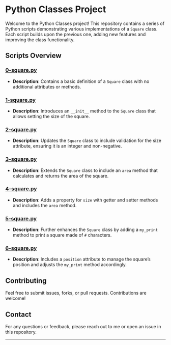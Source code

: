 # Python Classes Project

Welcome to the Python Classes project! This repository contains a series of Python scripts demonstrating various implementations of a `Square` class. Each script builds upon the previous one, adding new features and improving the class functionality.

## Scripts Overview

### [0-square.py](0-square.py)

- **Description**: Contains a basic definition of a `Square` class with no additional attributes or methods.

### [1-square.py](1-square.py)

- **Description**: Introduces an `__init__` method to the `Square` class that allows setting the size of the square.

### [2-square.py](2-square.py)

- **Description**: Updates the `Square` class to include validation for the size attribute, ensuring it is an integer and non-negative.

### [3-square.py](3-square.py)

- **Description**: Extends the `Square` class to include an `area` method that calculates and returns the area of the square.

### [4-square.py](4-square.py)

- **Description**: Adds a property for `size` with getter and setter methods and includes the `area` method.

### [5-square.py](5-square.py)

- **Description**: Further enhances the `Square` class by adding a `my_print` method to print a square made of `#` characters.

### [6-square.py](6-square.py)

- **Description**: Includes a `position` attribute to manage the square’s position and adjusts the `my_print` method accordingly.

## Contributing

Feel free to submit issues, forks, or pull requests. Contributions are welcome!

## Contact

For any questions or feedback, please reach out to me or open an issue in this repository.

---